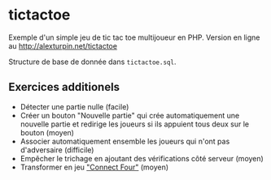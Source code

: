 tictactoe
=========

Exemple d'un simple jeu de tic tac toe multijoueur en PHP. Version en ligne au http://alexturpin.net/tictactoe

Structure de base de donnée dans `tictactoe.sql`.

Exercices additionels
---------------------

* Détecter une partie nulle (facile)
* Créer un bouton "Nouvelle partie" qui crée automatiquement une nouvelle partie et redirige les joueurs si ils appuient tous deux sur le bouton (moyen)
* Associer automatiquement ensemble les joueurs qui n'ont pas d'adversaire (difficile)
* Empêcher le trichage en ajoutant des vérifications côté serveur (moyen)
* Transformer en jeu ["Connect Four"](http://cdn.bleacherreport.net/images_root/article/media_slots/photos/000/741/097/connect-four_original.jpg?1361841050) (moyen)
